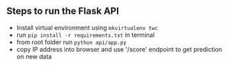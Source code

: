 Steps to run the Flask API
-

- Install virtual environment using ```mkvirtualenv twc```
- run ```pip install -r requirements.txt``` in terminal
- from root folder run ```python api/app.py``` 
- copy IP address into browser and use '/score' endpoint to get prediction on new data